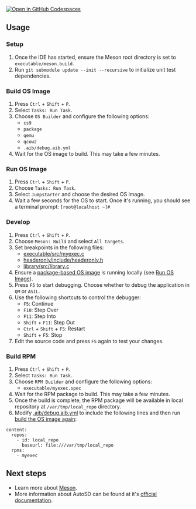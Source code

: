 [![Open in GitHub Codespaces](https://github.com/codespaces/badge.svg)](https://codespaces.new/raballew/autosd?quickstart=1)

## Usage

### Setup

1.  Once the IDE has started, ensure the Meson root directory is set to `executable/meson.build`.
2.  Run `git submodule update --init --recursive` to initialize unit test dependencies.

### Build OS Image

1.  Press `Ctrl` + `Shift` + `P`.
2.  Select `Tasks: Run Task`.
3.  Choose `OS Builder` and configure the following options:
    *   `cs9`
    *   `package`
    *   `qemu`
    *   `qcow2`
    *   `.aib/debug.aib.yml`
4.  Wait for the OS image to build. This may take a few minutes.

### Run OS Image

1.  Press `Ctrl` + `Shift` + `P`.
2.  Choose `Tasks: Run Task`.
3.  Select `Jumpstarter` and choose the desired OS image.
4.  Wait a few seconds for the OS to start. Once it's running, you should see a terminal prompt: `[root@localhost ~]#`

### Develop

1.  Press `Ctrl` + `Shift` + `P`.
2.  Choose `Meson: Build` and select `All targets`.
3.  Set breakpoints in the following files:
    *   [executable/src/myexec.c](executable/src/myexec.c)
    *   [headeronly/include/headeronly.h](headeronly/include/headeronly.h)
    *   [library/src/library.c](library/src/library.c)
4.  Ensure a [package-based OS image](#build-os-image) is running locally (see [Run OS Image](#run-os-image)).
5.  Press `F5` to start debugging. Choose whether to debug the application in `QM` or `ASIL`.
6.  Use the following shortcuts to control the debugger:
    *   `F5`: Continue
    *   `F10`: Step Over
    *   `F11`: Step Into
    *   `Shift` + `F11`: Step Out
    *   `Ctrl` + `Shift` + `F5`: Restart
    *   `Shift` + `F5`: Stop
7.  Edit the source code and press `F5` again to test your changes.

### Build RPM

1.  Press `Ctrl` + `Shift` + `P`.
2.  Select `Tasks: Run Task`.
3.  Choose `RPM Builder` and configure the following options:
    *   `executable/myexec.spec`
4.  Wait for the RPM package to build. This may take a few minutes.
5.  Once the build is complete, the RPM package will be available in local repository at `/var/tmp/local_repo` directory.
6.  Modify [.aib/debug.aib.yml](.aib/debug.aib.yml) to include the following lines and then run [build the OS image again](#build-os-image):

```
content:
  repos:
    - id: local_repo
      baseurl: file:///var/tmp/local_repo
  rpms:
    - myexec
```

## Next steps

- Learn more about [Meson](docs/meson.md).
- More information about AutoSD can be found at it's [official documentation](https://sig.centos.org/automotive/getting-started/).

